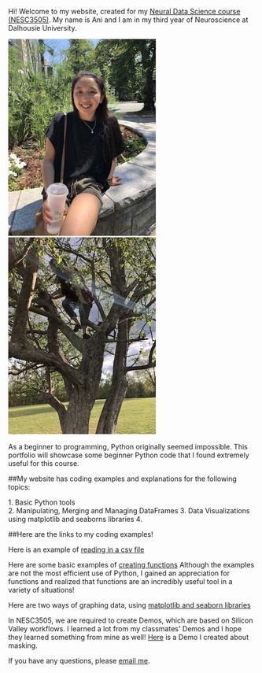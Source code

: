 Hi! Welcome to my website, created for my [Neural Data Science course (NESC3505)](https://dalpsychneuro.github.io/NESC_3505/). My name is Ani and I am in my third year of Neuroscience at Dalhousie University.

![jpeg](me.jpeg)![jpeg](me_t.jpeg)

As a beginner to programming, Python originally seemed impossible. This portfolio will showcase some beginner Python code that I found extremely useful for this course.

##My website has coding examples and explanations for the following topics:
<div class="text-blue mb-2">
  1. Basic Python tools
</div>
2. Manipulating, Merging and Managing DataFrames
3. Data Visualizations using matplotlib and seaborns libraries
4. 

##Here are the links to my coding examples!

Here is an example of [reading in a csv file](reading_files.md)

Here are some basic examples of [creating functions](converting.md) 
Although the examples are not the most efficient use of Python, I gained an appreciation for functions and realized that functions are an incredibly useful tool in a variety of situations! 

Here are two ways of graphing data, using [matplotlib and seaborn libraries](Portfolio_work.md)

In NESC3505, we are required to create Demos, which are based on Silicon Valley workflows. I learned a lot from my classmates' Demos and I hope they learned something from mine as well! [Here](https://an648648.github.io/demo-5/) is a Demo I created about masking.

If you have any questions, please [email me](mailto:an648648@dal.ca).


